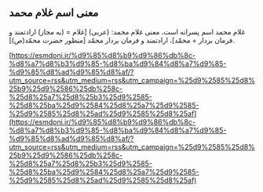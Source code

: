 ## معنی اسم غلام محمد


غلام محمد اسم پسرانه است، معنی غلام محمد: (عربی) [غلام = (به مجاز) ارادتمند و فرمان بردار + محمّد]، ارادتمند و فرمان بردار محمّد [منظور حضرت محمّد(ص)].

[https://esmdoni.ir/%d9%85%d8%b9%d9%86%db%8c-%d8%a7%d8%b3%d9%85-%d8%ba%d9%84%d8%a7%d9%85-%d9%85%d8%ad%d9%85%d8%af/?utm_source=rss&utm_medium=rss&utm_campaign=%25d9%2585%25d8%25b9%25d9%2586%25db%258c-%25d8%25a7%25d8%25b3%25d9%2585-%25d8%25ba%25d9%2584%25d8%25a7%25d9%2585-%25d9%2585%25d8%25ad%25d9%2585%25d8%25af](https://esmdoni.ir/%d9%85%d8%b9%d9%86%db%8c-%d8%a7%d8%b3%d9%85-%d8%ba%d9%84%d8%a7%d9%85-%d9%85%d8%ad%d9%85%d8%af/?utm_source=rss&utm_medium=rss&utm_campaign=%25d9%2585%25d8%25b9%25d9%2586%25db%258c-%25d8%25a7%25d8%25b3%25d9%2585-%25d8%25ba%25d9%2584%25d8%25a7%25d9%2585-%25d9%2585%25d8%25ad%25d9%2585%25d8%25af) 